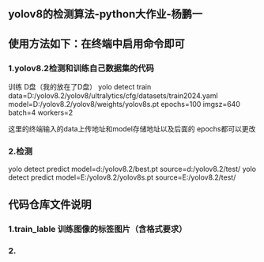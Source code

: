 ## yolov8的检测算法-python大作业-杨鹏一
## 使用方法如下：在终端中启用命令即可
### 1.yolov8.2检测和训练自己数据集的代码
训练    D盘（我的放在了D盘）
yolo detect train data=D:/yolov8.2/yolov8/ultralytics/cfg/datasets/train2024.yaml   model=D:/yolov8.2/yolov8/weights/yolov8s.pt  epochs=100  imgsz=640 batch=4 workers=2

这里的终端输入的data上传地址和model存储地址以及后面的 epochs都可以更改
### 2.检测
yolo detect predict model=d:/yolov8.2/best.pt       source=d:/yolov8.2/test/
yolo detect predict model=E:/yolov8.2/yolov8s.pt       source=E:/yolov8.2/test/
## 代码仓库文件说明
### 1.train_lable 训练图像的标签图片（含格式要求）
### 2.
